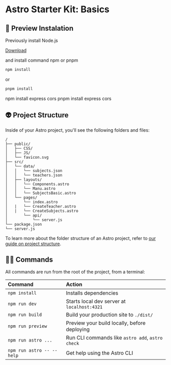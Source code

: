 # Astro Starter Kit: Basics
## 🚀 Preview Instalation

Previously install Node.js

[Download](https://nodejs.org/es)

and install command npm or pnpm

```sh
npm install
```
or
```sh
pnpm install
```

npm install express cors
pnpm install express cors
> 
## 👽 Project Structure

Inside of your Astro project, you'll see the following folders and files:

```text
/
├── public/
│   ├── CSS/
│   ├── JS/
│   └── favicon.svg
├── src/
│   └── data/
│   │   └── subjects.json
│   │   └── teachers.json
│   ├── layouts/
│   │   └── Components.astro
│   │   └── Manu.astro
│   │   └── SubjectsBasic.astro
│   └── pages/
│       └── index.astro
│   |   └── CreateTeacher.astro
│   |   └── CreateSubjects.astro
│       └── api/
│           └── server.js
└── package.json
└── server.js
```

To learn more about the folder structure of an Astro project, refer to [our guide on project structure](https://docs.astro.build/en/basics/project-structure/).

## 🧑‍🚀 Commands

All commands are run from the root of the project, from a terminal:

| Command                   | Action                                           |
| :------------------------ | :----------------------------------------------- |
| `npm install`             | Installs dependencies                            |
| `npm run dev`             | Starts local dev server at `localhost:4321`      |
| `npm run build`           | Build your production site to `./dist/`          |
| `npm run preview`         | Preview your build locally, before deploying     |
| `npm run astro ...`       | Run CLI commands like `astro add`, `astro check` |
| `npm run astro -- --help` | Get help using the Astro CLI                     |
